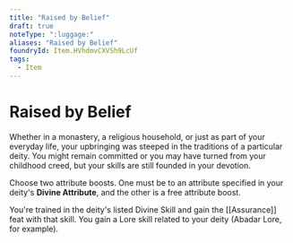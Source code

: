 ```yaml
---
title: "Raised by Belief"
draft: true
noteType: ":luggage:"
aliases: "Raised by Belief"
foundryId: Item.HVhdmvCXVSh9LcUf
tags:
  - Item
---
```


# Raised by Belief

Whether in a monastery, a religious household, or just as part of your everyday life, your upbringing was steeped in the traditions of a particular deity. You might remain committed or you may have turned from your childhood creed, but your skills are still founded in your devotion.

Choose two attribute boosts. One must be to an attribute specified in your deity's **Divine Attribute**, and the other is a free attribute boost.

You're trained in the deity's listed Divine Skill and gain the [[Assurance]] feat with that skill. You gain a Lore skill related to your deity (Abadar Lore, for example).
